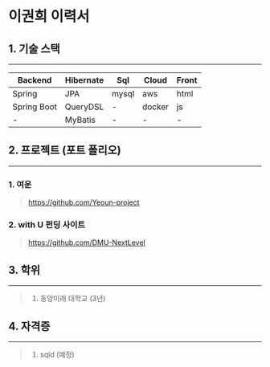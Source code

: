 # 이권희 이력서
 
## 1. 기술 스택
---
| **Backend**    | **Hibernate**  | **Sql**        | **Cloud**      | **Front**      |
| -------------- | -------------- | -------------- | -------------- | -------------- |  
| Spring         | JPA            | mysql          | aws            | html           |
| Spring Boot    | QueryDSL       | -              | docker         | js             |
| -              | MyBatis        | -              | -              | -              |

## 2. 프로젝트 (포트 폴리오)
---
### 1. 여운  
>  https://github.com/Yeoun-project
### 2. with U 펀딩 사이트  
>  https://github.com/DMU-NextLevel

## 3. 학위
---
> 1. 동양미래 대학교 (3년)

## 4. 자격증
---
> 1. sqld (예정)
